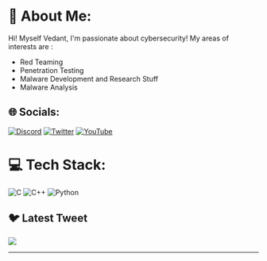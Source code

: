# 💫 About Me:
Hi! Myself Vedant, I'm passionate about cybersecurity! My areas of interests are : 
  * Red Teaming
  * Penetration Testing
  * Malware Development and Research Stuff
  * Malware Analysis



## 🌐 Socials:
[![Discord](https://img.shields.io/badge/Discord-%237289DA.svg?logo=discord&logoColor=white)](https://discord.gg/3256) [![Twitter](https://img.shields.io/badge/Twitter-%231DA1F2.svg?logo=Twitter&logoColor=white)](https://twitter.com/BhalgamaVedant) [![YouTube](https://img.shields.io/badge/YouTube-%23FF0000.svg?logo=YouTube&logoColor=white)](https://youtube.com/@UCIlMtOiRDi1luvhtjczvjJw) 

# 💻 Tech Stack:
![C](https://img.shields.io/badge/c-%2300599C.svg?style=for-the-badge&logo=c&logoColor=white) ![C++](https://img.shields.io/badge/c++-%2300599C.svg?style=for-the-badge&logo=c%2B%2B&logoColor=white) ![Python](https://img.shields.io/badge/python-3670A0?style=for-the-badge&logo=python&logoColor=ffdd54)


## 🐦 Latest Tweet
[![](https://gtce.itsvg.in/api?username=BhalgamaVedant)](https://github.com/VishwaGauravIn/github-twitter-card-embed)

---

<!-- Proudly created with GPRM ( https://gprm.itsvg.in ) -->
